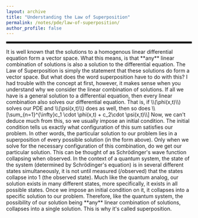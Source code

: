 ```yaml
---
layout: archive
title: "Understanding the Law of Superposition"
permalink: /notes/pde/law-of-superposition/
author_profile: false
--- 
```

<hr style="border: 2px solid black;">
It is well known that the solutions to a homogenous linear differential equation form a vector space. What this means, is that **any** linear combination of solutions is also a solution to the differential equation. The Law of Superposition is simply the statement that these solutions do form a vector space. But what does the word superposition have to do with this? I had trouble with the concept at first, however, it makes sense when you understand why we consider the linear combination of solutions. If all we have is a general solution to a differential equation, then every linear combination also solves our differential equation. That is, if \\(\phi(x,t)\\) solves our PDE and \\(\psi(x,t)\\) does as well, then so does 
\\[\sum_{n=1}^{\infty}c_1 \cdot \phi(x,t) + c_2\cdot \psi(x,t)\\]
Now, we can't deduce much from this, so we usually impose an initial condition. The initial condition tells us exactly what configuration of this sum satisfies our problem. In other words, the particular solution to our problem lies in a superposition of every possible solution (in the form above). Only when we solve for the necessary configuration of this combination, do we get our particular solution. This can be thought of as Schrödinger's wave function collapsing when observed. In the context of a quantum system, the state of the system (determined by Schrödinger's equation) is in several different states simultaneously, it is not until measured (/observed) that the states collapse into 1 (the observed state). Much like the quantum analog, our solution exists in many different states, more specifically, it exists in all possible states. Once we impose an initial condition on it, it collapses into a specific solution to our problem. Therefore, like the quantum system, the possibility of our solution being **any** linear combination of solutions, collapses into a single solution. This is why it's called superposition.
